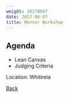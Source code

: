 ```yaml
---
weight: 20170607
date: 2017-06-07
title: Mentor Workshop
---
```


## Agenda

* Lean Canvas
* Judging Criteria

Location: Whitireia

[Back](/schedule)